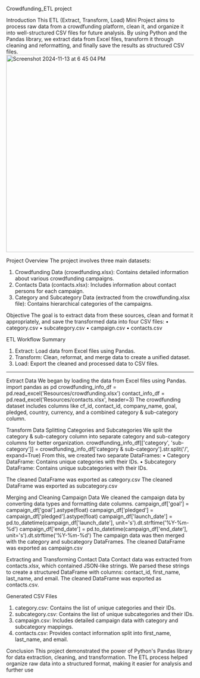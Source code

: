 Crowdfunding_ETL project

Introduction
This ETL (Extract, Transform, Load) Mini Project aims to process raw data from a crowdfunding platform, clean it, and organize it into well-structured CSV files for future analysis. By using Python and the Pandas library, we extract data from Excel files, transform it through cleaning and reformatting, and finally save the results as structured CSV files.
<img width="531" alt="Screenshot 2024-11-13 at 6 45 04 PM" src="https://github.com/user-attachments/assets/fbb6db99-b765-496c-876c-c0fd8bf29e6d">

Project Overview
The project involves three main datasets:
1.	Crowdfunding Data (crowdfunding.xlsx): Contains detailed information about various crowdfunding campaigns.
2.	Contacts Data (contacts.xlsx): Includes information about contact persons for each campaign.
3.	Category and Subcategory Data (extracted from the crowdfunding.xlsx file): Contains hierarchical categories of the campaigns.

Objective
The goal is to extract data from these sources, clean and format it appropriately, and save the transformed data into four CSV files:
•	category.csv
•	subcategory.csv
•	campaign.csv
•	contacts.csv

ETL Workflow Summary
1.	Extract: Load data from Excel files using Pandas.
2.	Transform: Clean, reformat, and merge data to create a unified dataset.
3.	Load: Export the cleaned and processed data to CSV files.
________________________________________
Extract Data
We began by loading the data from Excel files using Pandas.
import pandas as pd
crowdfunding_info_df = pd.read_excel('Resources/crowdfunding.xlsx')
contact_info_df = pd.read_excel('Resources/contacts.xlsx', header=3)
The crowdfunding dataset includes columns like cf_id, contact_id, company_name, goal, pledged, country, currency, and a combined category & sub-category column.

Transform Data
Splitting Categories and Subcategories
We split the category & sub-category column into separate category and sub-category columns for better organization.
crowdfunding_info_df[['category', 'sub-category']] = crowdfunding_info_df['category & sub-category'].str.split('/', expand=True)
From this, we created two separate DataFrames:
•	Category DataFrame: Contains unique categories with their IDs.
•	Subcategory DataFrame: Contains unique subcategories with their IDs.
  
The cleaned DataFrame was exported as category.csv
The cleaned DataFrame was exported as subcategory.csv

Merging and Cleaning Campaign Data
We cleaned the campaign data by converting data types and formatting date columns.
campaign_df['goal'] = campaign_df['goal'].astype(float)
campaign_df['pledged'] = campaign_df['pledged'].astype(float)
campaign_df['launch_date'] = pd.to_datetime(campaign_df['launch_date'], unit='s').dt.strftime('%Y-%m-%d')
campaign_df['end_date'] = pd.to_datetime(campaign_df['end_date'], unit='s').dt.strftime('%Y-%m-%d')
The campaign data was then merged with the category and subcategory DataFrames.
The cleaned DataFrame was exported as campaign.csv

Extracting and Transforming Contact Data
Contact data was extracted from contacts.xlsx, which contained JSON-like strings.
We parsed these strings to create a structured DataFrame with columns: contact_id, first_name, last_name, and email.
The cleaned DataFrame was exported as contacts.csv.

               
Generated CSV Files
1.	category.csv: Contains the list of unique categories and their IDs.
2.	subcategory.csv: Contains the list of unique subcategories and their IDs.
3.	campaign.csv: Includes detailed campaign data with category and subcategory mappings.
4.	contacts.csv: Provides contact information split into first_name, last_name, and email.

Conclusion
This project demonstrated the power of Python's Pandas library for data extraction, cleaning, and transformation. The ETL process helped organize raw data into a structured format, making it easier for analysis and further use

